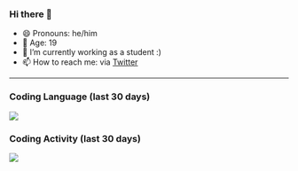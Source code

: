 ### Hi there 👋

- 😄 Pronouns: he/him
- 🎉 Age: 19
- 🔭 I’m currently working as a student :)
- 📫 How to reach me: via [Twitter](https://twitter.com/nilsbtr)

---

### Coding Language (last 30 days)

<a href="https://wakatime.com/@nilsbtr"><img src="https://wakatime.com/share/@nilsbtr/1c14894e-8625-4968-b523-79a5c5ed57ef.png" /></a>

### Coding Activity (last 30 days)

<a href="https://wakatime.com/@nilsbtr"><img src="https://wakatime.com/share/@nilsbtr/2242d9f8-04d8-47d0-b337-c120aca0223f.png" /></a>

